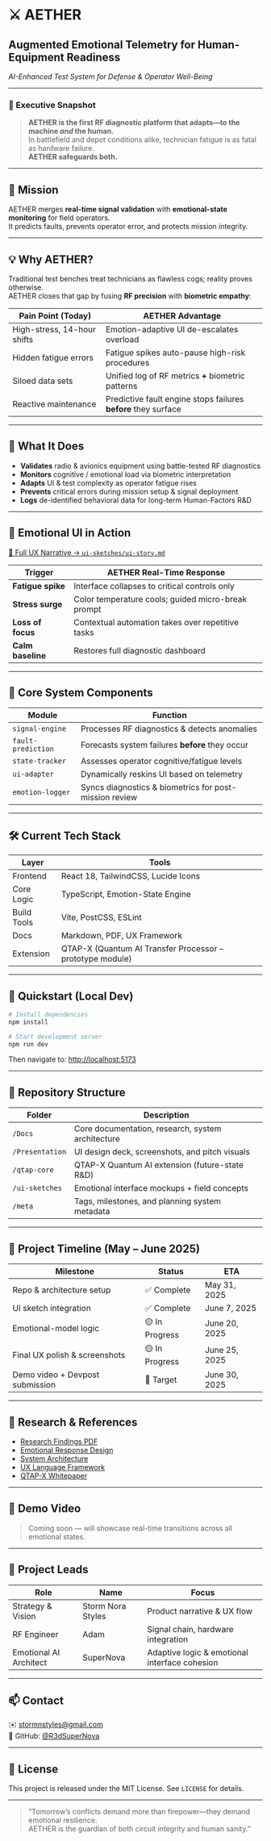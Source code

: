 # ⚔️ AETHER
## Augmented Emotional Telemetry for Human-Equipment Readiness  
*AI-Enhanced Test System for Defense & Operator Well-Being*

---

### 🚀 Executive Snapshot
> **AETHER is the first RF diagnostic platform that adapts—to the machine *and* the human.**  
> In battlefield and depot conditions alike, technician fatigue is as fatal as hardware failure.  
> **AETHER safeguards both.**

---

## 🎯 Mission
AETHER merges **real-time signal validation** with **emotional-state monitoring** for field operators.  
It predicts faults, prevents operator error, and protects mission integrity.

---

## 💡 Why AETHER?

Traditional test benches treat technicians as flawless cogs; reality proves otherwise.  
AETHER closes that gap by fusing **RF precision** with **biometric empathy**:

| Pain Point (Today) | AETHER Advantage |
|--------------------|------------------|
| High-stress, 14-hour shifts | Emotion-adaptive UI de-escalates overload |
| Hidden fatigue errors | Fatigue spikes auto-pause high-risk procedures |
| Siloed data sets | Unified log of RF metrics **+** biometric patterns |
| Reactive maintenance | Predictive fault engine stops failures **before** they surface |

---

## 🔬 What It Does

- **Validates** radio & avionics equipment using battle-tested RF diagnostics  
- **Monitors** cognitive / emotional load via biometric interpretation  
- **Adapts** UI & test complexity as operator fatigue rises  
- **Prevents** critical errors during mission setup & signal deployment  
- **Logs** de-identified behavioral data for long-term Human-Factors R&D  

---

## 🧠 Emotional UI in Action

[📖 Full UX Narrative → `ui-sketches/ui-story.md`](./ui-sketches/ui-story.md)

| Trigger | AETHER Real-Time Response |
|---------|---------------------------|
| **Fatigue spike** | Interface collapses to critical controls only |
| **Stress surge** | Color temperature cools; guided micro-break prompt |
| **Loss of focus** | Contextual automation takes over repetitive tasks |
| **Calm baseline** | Restores full diagnostic dashboard |

---

## 🔑 Core System Components

| Module | Function |
|--------|----------|
| `signal-engine` | Processes RF diagnostics & detects anomalies |
| `fault-prediction` | Forecasts system failures **before** they occur |
| `state-tracker` | Assesses operator cognitive/fatigue levels |
| `ui-adapter` | Dynamically reskins UI based on telemetry |
| `emotion-logger` | Syncs diagnostics & biometrics for post-mission review |

---

## 🛠 Current Tech Stack

| Layer | Tools |
|-------|-------|
| Frontend | React 18, TailwindCSS, Lucide Icons |
| Core Logic | TypeScript, Emotion-State Engine |
| Build Tools | Vite, PostCSS, ESLint |
| Docs | Markdown, PDF, UX Framework |
| Extension | QTAP-X (Quantum AI Transfer Processor – prototype module) |

---

## 🚀 Quickstart (Local Dev)

```bash
# Install dependencies
npm install

# Start development server
npm run dev
```

Then navigate to: [http://localhost:5173](http://localhost:5173)

---

## 📂 Repository Structure

| Folder | Description |
|--------|-------------|
| `/Docs` | Core documentation, research, system architecture |
| `/Presentation` | UI design deck, screenshots, and pitch visuals |
| `/qtap-core` | QTAP-X Quantum AI extension (future-state R&D) |
| `/ui-sketches` | Emotional interface mockups + field concepts |
| `/meta` | Tags, milestones, and planning system metadata |

---

## 📅 Project Timeline (May – June 2025)

| Milestone | Status | ETA |
|-----------|--------|-----|
| Repo & architecture setup | ✅ Complete | May 31, 2025 |
| UI sketch integration | ✅ Complete | June 7, 2025 |
| Emotional-model logic | 🟡 In Progress | June 20, 2025 |
| Final UX polish & screenshots | 🟡 In Progress | June 25, 2025 |
| Demo video + Devpost submission | 🎯 Target | June 30, 2025 |

---

## 📖 Research & References

- [Research Findings PDF](./Docs/Research%20Findings%20for%20Project%20AETHER%20UX%20Design.pdf)
- [Emotional Response Design](./Docs/emotional_response_design.md)
- [System Architecture](./Docs/system_architecture.md)
- [UX Language Framework](./Docs/ux_language_framework.md)
- [QTAP-X Whitepaper](./Docs/CapuchaRojo_QATP-X_Quantum_AI.md)

---

## 🎥 Demo Video

> Coming soon — will showcase real-time transitions across all emotional states.

---

## 👥 Project Leads

| Role | Name | Focus |
|------|------|-------|
| Strategy & Vision | Storm Nora Styles | Product narrative & UX flow |
| RF Engineer | Adam | Signal chain, hardware integration |
| Emotional AI Architect | SuperNova | Adaptive logic & emotional interface cohesion |

---

## 📫 Contact

✉️ stormnstyles@gmail.com  
🐙 GitHub: [@R3dSuperNova](https://github.com/R3dSuperNova)

---

## 📝 License

This project is released under the MIT License. See `LICENSE` for details.

---

> “Tomorrow’s conflicts demand more than firepower—they demand emotional resilience.  
> AETHER is the guardian of both circuit integrity and human sanity.”
